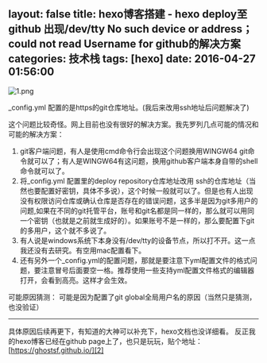 layout: false
title: hexo博客搭建 - hexo deploy至github 出现/dev/tty No such device or address；could not read Username for github的解决方案
categories: 技术栈
tags: [hexo]
date: 2016-04-27 01:56:00
---
![1.png][1]


_config.yml 配置的是https的git仓库地址。(我后来改用ssh地址后问题解决了)

这个问题比较奇怪。网上目前也没有很好的解决方案。我先罗列几点可能的情况和可能的解决方案：
1. git客户端问题，有人是使用cmd命令行会出现这个问题换用WINGW64 git命令就可以了；有人是WINGW64有这问题，换用github客户端本身自带的shell命令就可以了。
2. 将_config.yml 配置里的deploy repository仓库地址改用 ssh的仓库地址（当然也要配置好密钥，具体不多说），这个时候一般就可以了。但是也有人出现没有权限访问仓库或确认仓库是否存在的错误问题，这多半是因为git多用户的问题,如果在不同的git托管平台，账号和git名都是同一样的，那么就可以用同一个密钥（也就是之前就生成好的）。如果账号不是一样的，那么要配置下git的多用户，这个就不多说了。
3. 有人说是windows系统下本身没有/dev/tty的设备节点，所以打不开。这一点我还没有去研究。有空用mac配置看下。
4. 还有另外一个_config.yml的配置问题，那就是要注意下yml配置文件的格式问题，要注意冒号后面要空一格。推荐使用一些支持yml配置文件格式的编辑器打开，会看到高亮。这样才会生效。

可能原因猜测：
可能是因为配置了git global全局用户名的原因（当然只是猜测，也没验证）

----------

具体原因后续再更下，有知道的大神可以补充下，hexo文档也没详细看。
反正我的hexo博客已经在github page上了，也只是玩玩，贴个地址：[https://ghostsf.github.io/][2]


  [1]: http://www.ghostsf.com/usr/uploads/2016/04/3183280485.png
  [2]: https://ghostsf.github.io/
